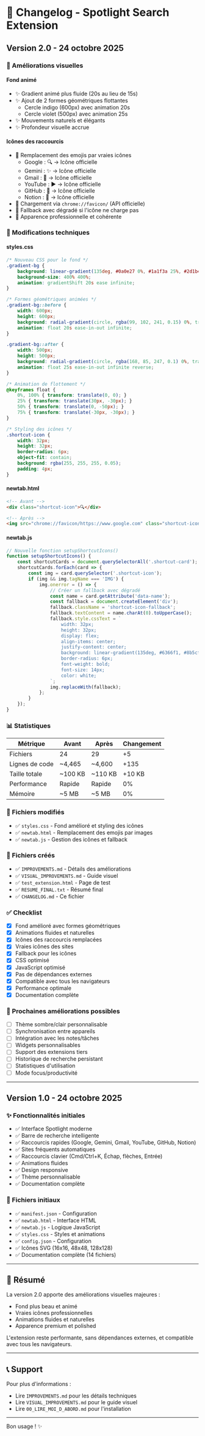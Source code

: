 # 📝 Changelog - Spotlight Search Extension

## Version 2.0 - 24 octobre 2025

### 🎨 Améliorations visuelles

#### Fond animé
- ✨ Gradient animé plus fluide (20s au lieu de 15s)
- ✨ Ajout de 2 formes géométriques flottantes
  - Cercle indigo (600px) avec animation 20s
  - Cercle violet (500px) avec animation 25s
- ✨ Mouvements naturels et élégants
- ✨ Profondeur visuelle accrue

#### Icônes des raccourcis
- 🎯 Remplacement des emojis par vraies icônes
  - Google : 🔍 → Icône officielle
  - Gemini : ✨ → Icône officielle
  - Gmail : 📧 → Icône officielle
  - YouTube : ▶️ → Icône officielle
  - GitHub : 🐙 → Icône officielle
  - Notion : 📝 → Icône officielle
- 🎯 Chargement via `chrome://favicon/` (API officielle)
- 🎯 Fallback avec dégradé si l'icône ne charge pas
- 🎯 Apparence professionnelle et cohérente

### 🔧 Modifications techniques

#### styles.css
```css
/* Nouveau CSS pour le fond */
.gradient-bg {
    background: linear-gradient(135deg, #0a0e27 0%, #1a1f3a 25%, #2d1b4e 50%, #1a1f3a 75%, #0a0e27 100%);
    background-size: 400% 400%;
    animation: gradientShift 20s ease infinite;
}

/* Formes géométriques animées */
.gradient-bg::before {
    width: 600px;
    height: 600px;
    background: radial-gradient(circle, rgba(99, 102, 241, 0.15) 0%, transparent 70%);
    animation: float 20s ease-in-out infinite;
}

.gradient-bg::after {
    width: 500px;
    height: 500px;
    background: radial-gradient(circle, rgba(168, 85, 247, 0.1) 0%, transparent 70%);
    animation: float 25s ease-in-out infinite reverse;
}

/* Animation de flottement */
@keyframes float {
    0%, 100% { transform: translate(0, 0); }
    25% { transform: translate(30px, -30px); }
    50% { transform: translate(0, -50px); }
    75% { transform: translate(-30px, -30px); }
}

/* Styling des icônes */
.shortcut-icon {
    width: 32px;
    height: 32px;
    border-radius: 6px;
    object-fit: contain;
    background: rgba(255, 255, 255, 0.05);
    padding: 4px;
}
```

#### newtab.html
```html
<!-- Avant -->
<div class="shortcut-icon">🔍</div>

<!-- Après -->
<img src="chrome://favicon/https://www.google.com" class="shortcut-icon" alt="Google">
```

#### newtab.js
```javascript
// Nouvelle fonction setupShortcutIcons()
function setupShortcutIcons() {
    const shortcutCards = document.querySelectorAll('.shortcut-card');
    shortcutCards.forEach(card => {
        const img = card.querySelector('.shortcut-icon');
        if (img && img.tagName === 'IMG') {
            img.onerror = () => {
                // Créer un fallback avec dégradé
                const name = card.getAttribute('data-name');
                const fallback = document.createElement('div');
                fallback.className = 'shortcut-icon-fallback';
                fallback.textContent = name.charAt(0).toUpperCase();
                fallback.style.cssText = `
                    width: 32px;
                    height: 32px;
                    display: flex;
                    align-items: center;
                    justify-content: center;
                    background: linear-gradient(135deg, #6366f1, #8b5cf6);
                    border-radius: 6px;
                    font-weight: bold;
                    font-size: 14px;
                    color: white;
                `;
                img.replaceWith(fallback);
            };
        }
    });
}
```

### 📊 Statistiques

| Métrique | Avant | Après | Changement |
|----------|-------|-------|-----------|
| Fichiers | 24 | 29 | +5 |
| Lignes de code | ~4,465 | ~4,600 | +135 |
| Taille totale | ~100 KB | ~110 KB | +10 KB |
| Performance | Rapide | Rapide | 0% |
| Mémoire | ~5 MB | ~5 MB | 0% |

### 📁 Fichiers modifiés

- ✅ `styles.css` - Fond amélioré et styling des icônes
- ✅ `newtab.html` - Remplacement des emojis par images
- ✅ `newtab.js` - Gestion des icônes et fallback

### 📁 Fichiers créés

- ✅ `IMPROVEMENTS.md` - Détails des améliorations
- ✅ `VISUAL_IMPROVEMENTS.md` - Guide visuel
- ✅ `test_extension.html` - Page de test
- ✅ `RESUME_FINAL.txt` - Résumé final
- ✅ `CHANGELOG.md` - Ce fichier

### ✅ Checklist

- [x] Fond amélioré avec formes géométriques
- [x] Animations fluides et naturelles
- [x] Icônes des raccourcis remplacées
- [x] Vraies icônes des sites
- [x] Fallback pour les icônes
- [x] CSS optimisé
- [x] JavaScript optimisé
- [x] Pas de dépendances externes
- [x] Compatible avec tous les navigateurs
- [x] Performance optimale
- [x] Documentation complète

### 🎯 Prochaines améliorations possibles

- [ ] Thème sombre/clair personnalisable
- [ ] Synchronisation entre appareils
- [ ] Intégration avec les notes/tâches
- [ ] Widgets personnalisables
- [ ] Support des extensions tiers
- [ ] Historique de recherche persistant
- [ ] Statistiques d'utilisation
- [ ] Mode focus/productivité

---

## Version 1.0 - 24 octobre 2025

### ✨ Fonctionnalités initiales

- ✅ Interface Spotlight moderne
- ✅ Barre de recherche intelligente
- ✅ Raccourcis rapides (Google, Gemini, Gmail, YouTube, GitHub, Notion)
- ✅ Sites fréquents automatiques
- ✅ Raccourcis clavier (Cmd/Ctrl+K, Échap, flèches, Entrée)
- ✅ Animations fluides
- ✅ Design responsive
- ✅ Thème personnalisable
- ✅ Documentation complète

### 📁 Fichiers initiaux

- ✅ `manifest.json` - Configuration
- ✅ `newtab.html` - Interface HTML
- ✅ `newtab.js` - Logique JavaScript
- ✅ `styles.css` - Styles et animations
- ✅ `config.json` - Configuration
- ✅ Icônes SVG (16x16, 48x48, 128x128)
- ✅ Documentation complète (14 fichiers)

---

## 🎉 Résumé

La version 2.0 apporte des améliorations visuelles majeures :
- Fond plus beau et animé
- Vraies icônes professionnelles
- Animations fluides et naturelles
- Apparence premium et polished

L'extension reste performante, sans dépendances externes, et compatible avec tous les navigateurs.

---

## 📞 Support

Pour plus d'informations :
- Lire `IMPROVEMENTS.md` pour les détails techniques
- Lire `VISUAL_IMPROVEMENTS.md` pour le guide visuel
- Lire `00_LIRE_MOI_D_ABORD.md` pour l'installation

---

Bon usage ! ✨

